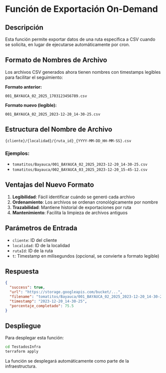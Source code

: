 # Función de Exportación On-Demand

## Descripción
Esta función permite exportar datos de una ruta específica a CSV cuando se solicita, en lugar de ejecutarse automáticamente por cron.

## Formato de Nombres de Archivo
Los archivos CSV generados ahora tienen nombres con timestamps legibles para facilitar el seguimiento:

**Formato anterior:**
```
001_BAYAUCA_02_2025_1703123456789.csv
```

**Formato nuevo (legible):**
```
001_BAYAUCA_02_2025_2023-12-20_14-30-25.csv
```

## Estructura del Nombre de Archivo
```
{cliente}/{localidad}/{ruta_id}_{YYYY-MM-DD_HH-MM-SS}.csv
```

### Ejemplos:
- `tomatitos/Bayauca/001_BAYAUCA_02_2025_2023-12-20_14-30-25.csv`
- `tomatitos/Bayauca/002_BAYAUCA_03_2025_2023-12-20_15-45-12.csv`

## Ventajas del Nuevo Formato
1. **Legibilidad**: Fácil identificar cuándo se generó cada archivo
2. **Ordenamiento**: Los archivos se ordenan cronológicamente por nombre
3. **Trazabilidad**: Mantiene historial de exportaciones por ruta
4. **Mantenimiento**: Facilita la limpieza de archivos antiguos

## Parámetros de Entrada
- `cliente`: ID del cliente
- `localidad`: ID de la localidad  
- `rutaId`: ID de la ruta
- `t`: Timestamp en milisegundos (opcional, se convierte a formato legible)

## Respuesta
```json
{
  "success": true,
  "url": "https://storage.googleapis.com/bucket/...",
  "filename": "tomatitos/Bayauca/001_BAYAUCA_02_2025_2023-12-20_14-30-25.csv",
  "timestamp": "2023-12-20_14-30-25",
  "porcentaje_completado": 75.5
}
```

## Despliegue
Para desplegar esta función:

```bash
cd TestadosInfra
terraform apply
```

La función se desplegará automáticamente como parte de la infraestructura.
